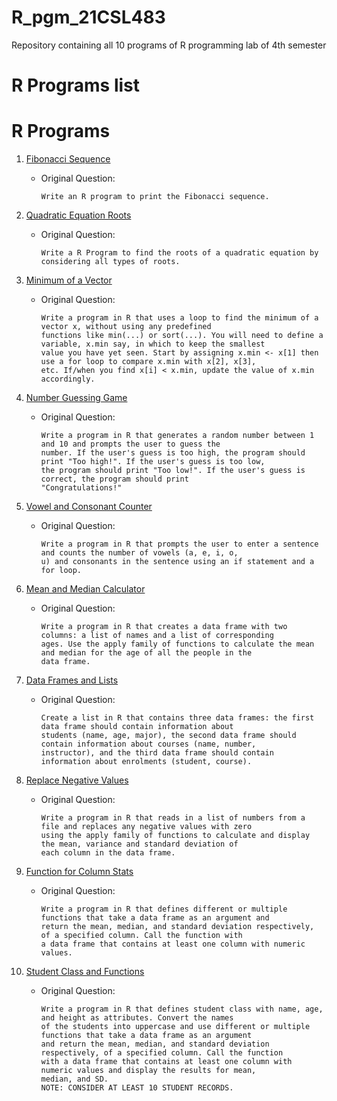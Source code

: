# R_pgm_21CSL483
Repository containing all 10 programs of R programming lab of 4th semester
# R Programs list
# R Programs

1. [Fibonacci Sequence](pgm_01.R)
   - Original Question:
     ```
     Write an R program to print the Fibonacci sequence.
     ```
   
2. [Quadratic Equation Roots](pgm_02.R)
   - Original Question:
     ```
     Write a R Program to find the roots of a quadratic equation by considering all types of roots.
     ```

3. [Minimum of a Vector](pgm_03.R)
   - Original Question:
     ```
     Write a program in R that uses a loop to find the minimum of a vector x, without using any predefined
     functions like min(...) or sort(...). You will need to define a variable, x.min say, in which to keep the smallest
     value you have yet seen. Start by assigning x.min <- x[1] then use a for loop to compare x.min with x[2], x[3],
     etc. If/when you find x[i] < x.min, update the value of x.min accordingly.
     ```

4. [Number Guessing Game](pgm_04.R)
   - Original Question:
     ```
     Write a program in R that generates a random number between 1 and 10 and prompts the user to guess the
     number. If the user's guess is too high, the program should print "Too high!". If the user's guess is too low,
     the program should print "Too low!". If the user's guess is correct, the program should print
     "Congratulations!"
     ```

5. [Vowel and Consonant Counter](pgm_05.R)
   - Original Question:
     ```
     Write a program in R that prompts the user to enter a sentence and counts the number of vowels (a, e, i, o,
     u) and consonants in the sentence using an if statement and a for loop.
     ```

6. [Mean and Median Calculator](pgm_06.R)
   - Original Question:
     ```
     Write a program in R that creates a data frame with two columns: a list of names and a list of corresponding
     ages. Use the apply family of functions to calculate the mean and median for the age of all the people in the
     data frame.
     ```

7. [Data Frames and Lists](pgm_07.R)
   - Original Question:
     ```
     Create a list in R that contains three data frames: the first data frame should contain information about
     students (name, age, major), the second data frame should contain information about courses (name, number,
     instructor), and the third data frame should contain information about enrolments (student, course).
     ```

8. [Replace Negative Values](pgm_08.R)
   - Original Question:
     ```
     Write a program in R that reads in a list of numbers from a file and replaces any negative values with zero
     using the apply family of functions to calculate and display the mean, variance and standard deviation of
     each column in the data frame.
     ```

9. [Function for Column Stats](pgm_09.R)
   - Original Question:
     ```
     Write a program in R that defines different or multiple functions that take a data frame as an argument and
     return the mean, median, and standard deviation respectively, of a specified column. Call the function with
     a data frame that contains at least one column with numeric values.
     ```

10. [Student Class and Functions](pgm_10.R)
    - Original Question:
      ```
      Write a program in R that defines student class with name, age, and height as attributes. Convert the names
      of the students into uppercase and use different or multiple functions that take a data frame as an argument
      and return the mean, median, and standard deviation respectively, of a specified column. Call the function
      with a data frame that contains at least one column with numeric values and display the results for mean,
      median, and SD.
      NOTE: CONSIDER AT LEAST 10 STUDENT RECORDS.
      ```

